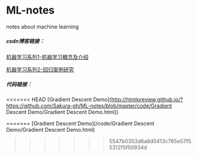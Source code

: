 # ML-notes
notes about machine learning

##### csdn博客链接：

[机器学习系列1-机器学习概念及介绍](https://blog.csdn.net/weixin_44406200/article/details/104060561)

[机器学习系列2-回归案例研究](https://blog.csdn.net/weixin_44406200/article/details/104071036)

##### 代码链接：

<<<<<<< HEAD
[Gradient Descent Demo](http://htmlpreview.github.io/?https://github.com/Sakura-gh/ML-notes/blob/master/code/Gradient Descent Demo/Gradient Descent Demo.html))

=======
[Gradient Descent Demo](/code/Gradient Descent Demo/Gradient Descent Demo.html)
>>>>>>> 5547b0353d6a8d0413c765e57f55312f5f50934d
